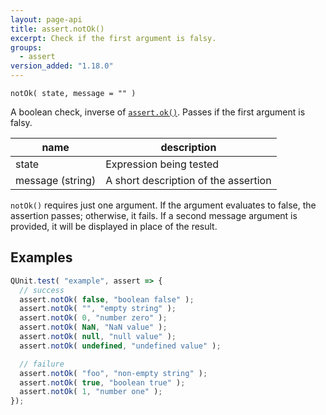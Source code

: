 ```yaml
---
layout: page-api
title: assert.notOk()
excerpt: Check if the first argument is falsy.
groups:
  - assert
version_added: "1.18.0"
---
```


`notOk( state, message = "" )`

A boolean check, inverse of [`assert.ok()`](./ok.md). Passes if the first argument is falsy.

| name | description |
|------|-------------|
| state | Expression being tested |
| message (string) | A short description of the assertion |

`notOk()` requires just one argument. If the argument evaluates to false, the assertion passes; otherwise, it fails. If a second message argument is provided, it will be displayed in place of the result.

## Examples

```js
QUnit.test( "example", assert => {
  // success
  assert.notOk( false, "boolean false" );
  assert.notOk( "", "empty string" );
  assert.notOk( 0, "number zero" );
  assert.notOk( NaN, "NaN value" );
  assert.notOk( null, "null value" );
  assert.notOk( undefined, "undefined value" );

  // failure
  assert.notOk( "foo", "non-empty string" );
  assert.notOk( true, "boolean true" );
  assert.notOk( 1, "number one" );
});
```
